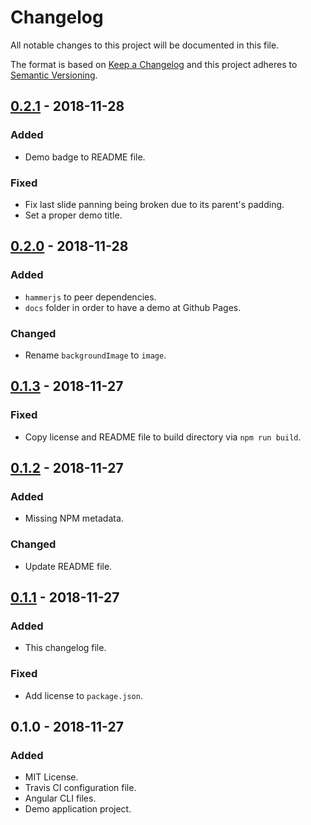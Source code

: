 # Changelog
All notable changes to this project will be documented in this file.

The format is based on [Keep a Changelog](http://keepachangelog.com/en/1.0.0/)
and this project adheres to [Semantic Versioning](http://semver.org/spec/v2.0.0.html).

## [0.2.1] - 2018-11-28
### Added
- Demo badge to README file.

### Fixed
- Fix last slide panning being broken due to its parent's padding.
- Set a proper demo title.

## [0.2.0] - 2018-11-28
### Added
- `hammerjs` to peer dependencies.
- `docs` folder in order to have a demo at Github Pages.

### Changed
- Rename `backgroundImage` to `image`.

## [0.1.3] - 2018-11-27
### Fixed
- Copy license and README file to build directory via `npm run build`.

## [0.1.2] - 2018-11-27
### Added
- Missing NPM metadata.

### Changed
- Update README file.

## [0.1.1] - 2018-11-27
### Added
- This changelog file.

### Fixed
- Add license to `package.json`.

## 0.1.0 - 2018-11-27
### Added
- MIT License.
- Travis CI configuration file.
- Angular CLI files.
- Demo application project.

[0.2.1]: https://github.com/gbrlsnchs/material2-carousel/compare/v0.2.0...v0.2.1
[0.2.0]: https://github.com/gbrlsnchs/material2-carousel/compare/v0.1.3...v0.2.0
[0.1.3]: https://github.com/gbrlsnchs/material2-carousel/compare/v0.1.2...v0.1.3
[0.1.2]: https://github.com/gbrlsnchs/material2-carousel/compare/v0.1.1...v0.1.2
[0.1.1]: https://github.com/gbrlsnchs/material2-carousel/compare/v0.1.0...v0.1.1
